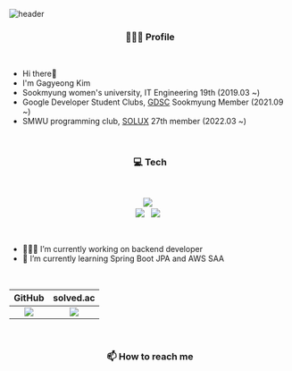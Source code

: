 ![header](https://capsule-render.vercel.app/api?type=waving&color=0:fbc7d4,100:80d0f0&height=230&section=header&text=GaGa-Kim&fontSize=45&fontAlign=80&fontAlignY=40&fontColor=f7f5f5&animation=fadeIn)

<h3 align="center">🙋🏻‍♀️ Profile</h3></br>

- Hi there👋
- I'm Gagyeong Kim
- Sookmyung women's university, IT Engineering 19th (2019.03 ~)
- Google Developer Student Clubs, [GDSC](https://sites.google.com/view/dsc-sookmyung/home) Sookmyung Member (2021.09 ~)
- SMWU programming club, [SOLUX](https://solux.tistory.com/) 27th member (2022.03 ~)
</br>

<h3 align="center">💻 Tech</h3></br>
<!-- 
<img src="https://img.shields.io/badge/Firebase-FFCA28?style=flat-square&logo=firebase&logoColor=white"/>
Firebase, MongoDB, AWS, Spring, Java, Python, C++, GCP, Notion, Trello, MySQL, React -->
<p align="center">
  <img src="https://img.shields.io/badge/Python-3766AB?style=flat-square&logo=Python&logoColor=white"/> &nbsp 
  <br>
  <img src="https://img.shields.io/badge/Spring%20Boot-6DB33F?style=flat-square&logo=Spring&logoColor=white"/> &nbsp 
  <img src="https://img.shields.io/badge/React-61DAFB?style=flat-square&logo=React&logoColor=black"/> &nbsp 
</p>
</br>

- 👩🏻‍💻 I’m currently working on backend developer
- 🌱 I’m currently learning Spring Boot JPA and AWS SAA
</br>

|GitHub|solved.ac|
|:-:|:-:|
|<img src="https://github-readme-stats.vercel.app/api?username=GaGa-Kim&theme=graywhite&show_icons=true"/>|<img src="http://mazassumnida.wtf/api/v2/generate_badge?boj=wn8925">|

</br>

<h3 align="center">📫 How to reach me</h3>

<!-- 
<img src="https://img.shields.io/badge/Firebase-FFCA28?style=flat-square&logo=firebase&logoColor=white"/>
gagakim 티스토리(Tech blog), 숙명 이메일, 
-->

